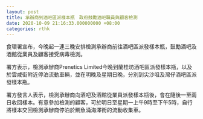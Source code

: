 ```yaml
---
layout: post
title: 承辦商到酒吧區派樣本瓶　政府鼓勵酒吧職員與顧客檢測
date: 2020-10-09 21:16:33.000000000 +08:00
categories: rthk
---
```


食環署宣布，今晚起一連三晚安排檢測承辦商前往酒吧區派發樣本瓶，鼓勵酒吧及酒館從業員及顧客接受病毒檢測。

署方表示，檢測承辦商Prenetics Limited今晚到蘭桂坊酒吧區派發樣本瓶，以及於雲咸街附近停泊流動車輛，並在明晚及星期日晚，分別到尖沙咀及灣仔酒吧區派發樣本瓶。

署方發言人表示，檢測承辦商向酒吧及酒館從業員派發樣本瓶後，會在隨後一至兩日收回樣本。有意參加檢測的顧客，可於明日至星期一上午9時至下午5時，自行將樣本交回檢測承辦商停泊於鰂魚涌海澤街的流動收集車。
